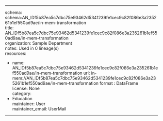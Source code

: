


---  
schema: schema:AN_IDf5b87ea5c7dbc75e93462d5341239fe1cec9c82f086e3a235261b1ef550ad9ae/in-mem-transformation  
title: AN_IDf5b87ea5c7dbc75e93462d5341239fe1cec9c82f086e3a235261b1ef550ad9ae/in-mem-transformation  
organization: Sample Department  
notes: Used in 0 lineage(s)  
resources:  
  - name: AN_IDf5b87ea5c7dbc75e93462d5341239fe1cec9c82f086e3a235261b1ef550ad9ae/in-mem-transformation 
    url: in-mem://AN_IDf5b87ea5c7dbc75e93462d5341239fe1cec9c82f086e3a235261b1ef550ad9ae/in-mem-transformation 
    format : DataFrame  
license: None  
category:
  - Education  
maintainer: User  
maintainer_email: UserMail  
---